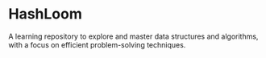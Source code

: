 # HashLoom
A learning repository to explore and master data structures and algorithms, with a focus on efficient problem-solving techniques.

